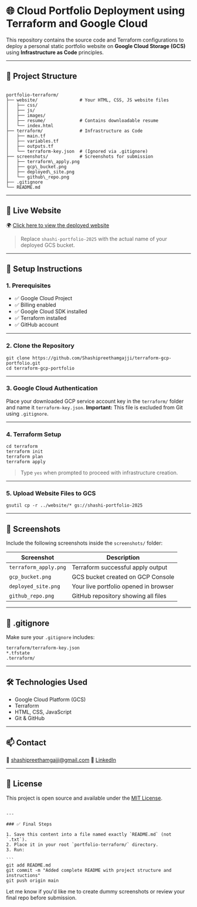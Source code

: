 # 🌐 Cloud Portfolio Deployment using Terraform and Google Cloud

This repository contains the source code and Terraform configurations to deploy a personal static portfolio website on **Google Cloud Storage (GCS)** using **Infrastructure as Code** principles.

---

## 📁 Project Structure

```

portfolio-terraform/
├── website/                # Your HTML, CSS, JS website files
│   ├── css/
│   ├── js/
│   ├── images/
│   ├── resume/             # Contains downloadable resume
│   └── index.html
├── terraform/              # Infrastructure as Code
│   ├── main.tf
│   ├── variables.tf
│   ├── outputs.tf
│   └── terraform-key.json  # (Ignored via .gitignore)
├── screenshots/            # Screenshots for submission
│   ├── terraform\_apply.png
│   ├── gcp\_bucket.png
│   ├── deployed\_site.png
│   └── github\_repo.png
├── .gitignore
└── README.md

```

---

## 🚀 Live Website

🌍 [Click here to view the deployed website](https://storage.googleapis.com/shashi-portfolio-2025/index.html)

> Replace `shashi-portfolio-2025` with the actual name of your deployed GCS bucket.

---

## 🔧 Setup Instructions

### 1. Prerequisites

- ✅ Google Cloud Project
- ✅ Billing enabled
- ✅ Google Cloud SDK installed
- ✅ Terraform installed
- ✅ GitHub account

---

### 2. Clone the Repository

```
git clone https://github.com/Shashipreethamgajji/terraform-gcp-portfolio.git
cd terraform-gcp-portfolio
```

---

### 3. Google Cloud Authentication

Place your downloaded GCP service account key in the `terraform/` folder and name it `terraform-key.json`.
**Important:** This file is excluded from Git using `.gitignore`.

---

### 4. Terraform Setup

```
cd terraform
terraform init
terraform plan
terraform apply
```

> Type `yes` when prompted to proceed with infrastructure creation.

---

### 5. Upload Website Files to GCS

```
gsutil cp -r ../website/* gs://shashi-portfolio-2025
```

---

## 📸 Screenshots

Include the following screenshots inside the `screenshots/` folder:

| Screenshot            | Description                           |
| --------------------- | ------------------------------------- |
| `terraform_apply.png` | Terraform successful apply output     |
| `gcp_bucket.png`      | GCS bucket created on GCP Console     |
| `deployed_site.png`   | Your live portfolio opened in browser |
| `github_repo.png`     | GitHub repository showing all files   |

---

## 📄 .gitignore

Make sure your `.gitignore` includes:

```gitignore
terraform/terraform-key.json
*.tfstate
.terraform/
```

---

## 🛠 Technologies Used

* Google Cloud Platform (GCS)
* Terraform
* HTML, CSS, JavaScript
* Git & GitHub

---

## 📫 Contact

📧 [shashipreethamgajji@gmail.com](mailto:shashipreethamgajji@gmail.com)
🔗 [LinkedIn](https://www.linkedin.com/in/shashi-preetham-g-69042614b)

---

## 📝 License

This project is open source and available under the [MIT License](LICENSE).

````

---

### ✅ Final Steps

1. Save this content into a file named exactly `README.md` (not `.txt`).
2. Place it in your root `portfolio-terraform/` directory.
3. Run:

```
git add README.md
git commit -m "Added complete README with project structure and instructions"
git push origin main
````

Let me know if you'd like me to create dummy screenshots or review your final repo before submission.
